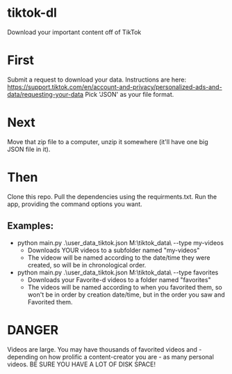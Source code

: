 # tiktok-dl
Download your important content off of TikTok

# First
Submit a request to download your data.  Instructions are here:  https://support.tiktok.com/en/account-and-privacy/personalized-ads-and-data/requesting-your-data
Pick 'JSON' as your file format.

# Next
Move that zip file to a computer, unzip it somewhere (it'll have one big JSON file in it).

# Then
Clone this repo.  Pull the dependencies using the requirments.txt. Run the app, providing the command options you want.

## Examples:

- python main.py .\user_data_tiktok.json M:\tiktok_data\ --type my-videos
  - Downloads YOUR videos to a subfolder named "my-videos"
  - The videow will be named according to the date/time they were created, so will be in chronological order.
- python main.py .\user_data_tiktok.json M:\tiktok_data\ --type favorites
  - Downloads your Favorite-d videos to a folder named "favorites"
  - The videos will be named according to when you favorited them, so won't be in order by creation date/time, but in the order you saw and Favorited them.

# DANGER
Videos are large.  You may have thousands of favorited videos and - depending on how prolific a content-creator you are - as many personal videos.  BE SURE YOU HAVE A LOT OF DISK SPACE!



